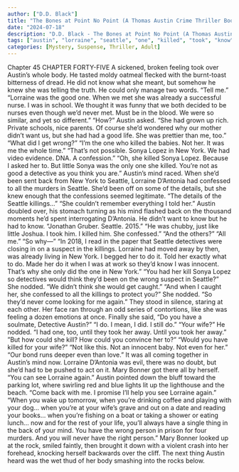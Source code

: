 ```yaml
---
author: ["D.D. Black"]
title: "The Bones at Point No Point (A Thomas Austin Crime Thriller Book 1) - Chapter 46"
date: "2024-07-18"
description: "D.D. Black - The Bones at Point No Point (A Thomas Austin Crime Thriller Book 1)"
tags: ["austin", "lorraine", "seattle", "one", "killed", "took", "know", "sonya", "new", "detective", "mind", "back", "could", "good", "even", "never", "wrong", "lopez", "york", "think", "antonia", "like", "would", "nodded", "wife"]
categories: [Mystery, Suspense, Thriller, Adult]
---
```


Chapter 45
CHAPTER FORTY-FIVE
A sickened, broken feeling took over Austin’s whole body. He tasted moldy oatmeal flecked with the burnt-toast bitterness of dread. He did not know what she meant, but somehow he knew she was telling the truth. He could only manage two words. “Tell me.”
“Lorraine was the good one. When we met she was already a successful nurse. I was in school. We thought it was funny that we both decided to be nurses even though we’d never met. Must be in the blood. We were so similar, and yet so different.”
“How?” Austin asked.
“She had grown up rich. Private schools, nice parents. Of course she’d wondered why our mother didn’t want us, but she had had a good life. She was prettier than me, too.”
“What did I get wrong?”
“I’m the one who killed the babies. Not her. It was me the whole time.”
“That’s not possible. Sonya Lopez in New York. We had video evidence. DNA. A confession.”
“Oh, she killed Sonya Lopez. Because I asked her to. But little Sonya was the only one she killed. You’re not as good a detective as you think you are.”
Austin’s mind raced. When she’d been sent back from New York to Seattle, Lorraine D’Antonia had confessed to all the murders in Seattle. She’d been off on some of the details, but she knew enough that the confessions seemed legitimate. “The details of the Seattle killings…”
“She couldn’t remember everything I told her.”
Austin doubled over, his stomach turning as his mind flashed back on the thousand moments he’d spent interrogating D’Antonia. He didn’t want to know but he had to know. “Jonathan Gruber. Seattle. 2015.”
“He was chubby, just like little Joshua. I took him. I killed him. She confessed.”
“And the others?”
“All me.”
“So why—”
“In 2018, I read in the paper that Seattle detectives were closing in on a suspect in the killings. Lorraine had moved away by then, was already living in New York. I begged her to do it. Told her exactly what to do. Made her do it when I was at work so they’d know I was innocent. That’s why she only did the one in New York.”
“You had her kill Sonya Lopez so detectives would think they’d been on the wrong suspect in Seattle?”
She nodded. “We didn’t think she would get caught.”
“And when I caught her, she confessed to all the killings to protect you?”
She nodded. “So they’d never come looking for me again.”
They stood in silence, staring at each other. Her face ran through an odd series of contortions, like she was feeling a dozen emotions at once.
Finally she said, “Do you have a soulmate, Detective Austin?”
“I do. I mean, I did. I still do.”
“Your wife?”
He nodded.
“I had one, too, until they took her away. Until you took her away.”
”But how could she kill? How could you convince her to?”
“Would you have killed for your wife?”
“Not like this. Not an innocent baby. Not even for her.”
“Our bond runs deeper even than love.”
It was all coming together in Austin’s mind now. Lorraine D’Antonia was evil, there was no doubt, but she’d had to be pushed to act on it. Mary Bonner got there all by herself. “You can see Lorraine again.” Austin pointed down the bluff toward the parking lot, where swirling red and blue lights lit up the lighthouse and the beach. “Come back with me. I promise I’ll help you see Lorraine again.”
“When you wake up tomorrow, when you’re drinking coffee and playing with your dog… when you’re at your wife’s grave and out on a date and reading your books… when you’re fishing on a boat or taking a shower or eating lunch… now and for the rest of your life, you’ll always have a single thing in the back of your mind. You have the wrong person in prison for four murders. And you will never have the right person.”
Mary Bonner looked up at the rock, smiled faintly, then brought it down with a violent crash into her forehead, knocking herself backwards over the cliff.
The next thing Austin heard was the wet thud of her body smashing into the rocks below.